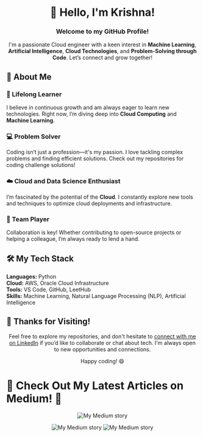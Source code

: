 <h1 align="center">👋 Hello, I'm Krishna!</h1>  
<h3 align="center">Welcome to my GitHub Profile!</h3>

<p align="center">
  I'm a passionate Cloud engineer with a keen interest in <strong>Machine Learning</strong>, <strong>Artificial Intelligence</strong>, <strong>Cloud Technologies</strong>, and <strong>Problem-Solving through Code</strong>. Let’s connect and grow together!
</p>

## 🚀 About Me

### 🌱 Lifelong Learner
I believe in continuous growth and am always eager to learn new technologies. Right now, I’m diving deep into **Cloud Computing** and **Machine Learning**.

### 💻 Problem Solver
Coding isn’t just a profession—it's my passion. I love tackling complex problems and finding efficient solutions. Check out my repositories for coding challenge solutions!

### ☁️ Cloud and Data Science Enthusiast
I’m fascinated by the potential of the **Cloud**. I constantly explore new tools and techniques to optimize cloud deployments and infrastructure.

### 🤝 Team Player
Collaboration is key! Whether contributing to open-source projects or helping a colleague, I’m always ready to lend a hand.

## 🛠️ My Tech Stack
  <strong>Languages:</strong> Python <br/>
  <strong>Cloud:</strong> AWS, Oracle Cloud Infrastructure <br/>
  <strong>Tools:</strong> VS Code, GitHub, LeetHub <br/>
  <strong>Skills:</strong> Machine Learning, Natural Language Processing (NLP), Artificial Intelligence

## 🌟 Thanks for Visiting!
<p align="center">
Feel free to explore my repositories, and don't hesitate to <a href="https://www.linkedin.com/in/krishnachaitanyakolipakula/">connect with me on LinkedIn</a> if you’d like to collaborate or chat about tech. I'm always open to new opportunities and connections.
</p>

<p align="center">Happy coding! 😄</p>

# 🌟 Check Out My Latest Articles on Medium! 🌟

<div align="center">

![My Medium story](https://medium-snippet-dc633c4f39a0.herokuapp.com/api/article.svg?username=@krishna.kolipakulach&index=-1&source=medium)

![My Medium story](https://medium-snippet-dc633c4f39a0.herokuapp.com/api/article.svg?username=@krishna.kolipakulach&index=1&source=medium)
![My Medium story](https://medium-snippet-dc633c4f39a0.herokuapp.com/api/article.svg?username=@krishna.kolipakulach&index=0&source=medium)  

</div>



